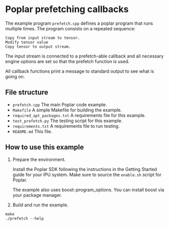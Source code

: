 <!-- Copyright (c) 2019 Graphcore Ltd. All rights reserved. -->
# Poplar prefetching callbacks

The example program `prefetch.cpp` defines a poplar program that runs multiple times.
The program consists on a repeated sequence:

    Copy from input stream to tensor.
    Modify tensor value
    Copy tensor to output stream.

The input stream is connected to a prefetch-able callback and all necessary
engine options are set so that the prefetch function is used.

All callback functions print a message to standard output to see what is going
on.

## File structure

* `prefetch.cpp` The main Poplar code example.
* `Makefile` A simple Makefile for building the example.
* `required_apt_packages.txt` A requirements file for this example.
* `test_prefetch.py` The testing script for this example.
* `requirements.txt` A requirements file to run testing.
* `README.md` This file.

## How to use this example

1) Prepare the environment.

   Install the Poplar SDK following the instructions in the Getting Started guide for your IPU system. Make sure to source the `enable.sh`
    script for Poplar.

   The example also uses boost::program_options. You can install boost via your package manager.

2) Build and run the example.

```
make
./prefetch --help
```
